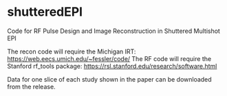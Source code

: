# shutteredEPI
Code for RF Pulse Design and Image Reconstruction in Shuttered Multishot EPI

The recon code will require the Michigan IRT: https://web.eecs.umich.edu/~fessler/code/
The RF code will require the Stanford rf_tools package: https://rsl.stanford.edu/research/software.html

Data for one slice of each study shown in the paper can be downloaded from the release. 
